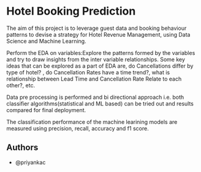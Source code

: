 
# Hotel Booking Prediction

The aim of this project is to leverage guest data and booking behaviour patterns to devise a strategy for Hotel Revenue Management, using Data Science and Machine Learning.

Perform the EDA on variables:Explore the patterns formed by the variables and  try to draw insights from the inter variable relationships. Some key ideas that can be explored as a part of EDA are, do Cancellations differ by type of hotel? , do Cancellation Rates have a time trend?, what is relationship between Lead Time and Cancellation Rate Relate to each other?, etc.

Data pre processing is performed and bi directional approach i.e. both classifier algorithms(statistical and ML based) can be tried out and results compared for final deployment.

The classification performance of the machine learining models are measured using precision, recall, accuracy and f1 score.









## Authors

- @priyankac

